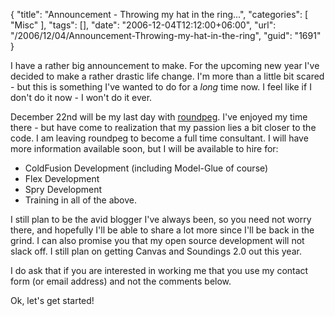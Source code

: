 {
	"title": "Announcement - Throwing my hat in the ring...",
	"categories": [
		"Misc"
	],
	"tags": [],
	"date": "2006-12-04T12:12:00+06:00",
	"url": "/2006/12/04/Announcement-Throwing-my-hat-in-the-ring",
	"guid": "1691"
}

I have a rather big announcement to make. For the upcoming new year I've decided to make a rather drastic life change. I'm more than a little bit scared - but this is something I've wanted to do for a <i>long</i> time now. I feel like if I don't do it now - I won't do it ever.

December 22nd will be my last day with <a href="http://www.roundpeg.com">roundpeg</a>. I've enjoyed my time there - but have come to realization that my passion lies a bit closer to the code. I am leaving roundpeg to become a full time consultant. I will have more information available soon, but I will be available to hire for:

<ul>
<li>ColdFusion Development (including Model-Glue of course)
<li>Flex Development
<li>Spry Development
<li>Training in all of the above. 
</ul>

I still plan to be the avid blogger I've always been, so you need not worry there, and hopefully I'll be able to share a lot more since I'll be back in the grind. I can also promise you that my open source development will not slack off. I still plan on getting Canvas and Soundings 2.0 out this year.

I do ask that if you are interested in working me that you use my contact form (or email address) and not the comments below. 

Ok, let's get started!